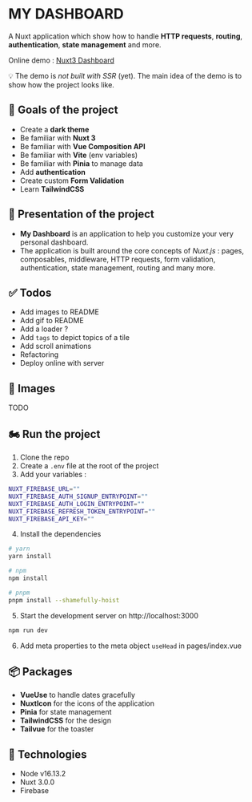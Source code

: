 # MY DASHBOARD

A Nuxt application which show how to handle **HTTP requests**, **routing**, **authentication**, **state management** and more.

Online demo : [Nuxt3 Dashboard](https://nuxt3-dashboard-f3dd0.web.app/)

:bulb: The demo is *not built with SSR* (yet). The main idea of the demo is to show how the project looks like.

## :rocket: Goals of the project

* Create a **dark theme**
* Be familiar with **Nuxt 3**
* Be familiar with **Vue Composition API**
* Be familiar with **Vite** (env variables)
* Be familiar with **Pinia** to manage data
* Add **authentication**
* Create custom **Form Validation**
* Learn **TailwindCSS**

## :dart: Presentation of the project

* **My Dashboard** is an application to help you customize your very personal dashboard.
* The application is built around the core concepts of *Nuxt.js* : pages, composables, middleware, HTTP requests, form validation, authentication, state management, routing and many more.

## :white_check_mark: Todos

* Add images to README
* Add gif to README
* Add a loader ?
* Add ``tags`` to depict topics of a tile
* Add scroll animations
* Refactoring
* Deploy online with server
  
## :iphone: Images

TODO

## 🏍 Run the project
1. Clone the repo
2. Create a ``.env`` file at the root of the project
3. Add your variables :
```sh
NUXT_FIREBASE_URL=""
NUXT_FIREBASE_AUTH_SIGNUP_ENTRYPOINT=""
NUXT_FIREBASE_AUTH_LOGIN_ENTRYPOINT=""
NUXT_FIREBASE_REFRESH_TOKEN_ENTRYPOINT=""
NUXT_FIREBASE_API_KEY=""
```
4. Install the dependencies
```bash
# yarn
yarn install

# npm
npm install

# pnpm
pnpm install --shamefully-hoist
```
5. Start the development server on http://localhost:3000
```bash
npm run dev
```
6. Add meta properties to the meta object ``useHead`` in pages/index.vue

## :package: Packages

* **VueUse** to handle dates gracefully
* **NuxtIcon** for the icons of the application
* **Pinia** for state management
* **TailwindCSS** for the design
* **Tailvue** for the toaster

## :pushpin: Technologies

* Node v16.13.2
* Nuxt 3.0.0
* Firebase